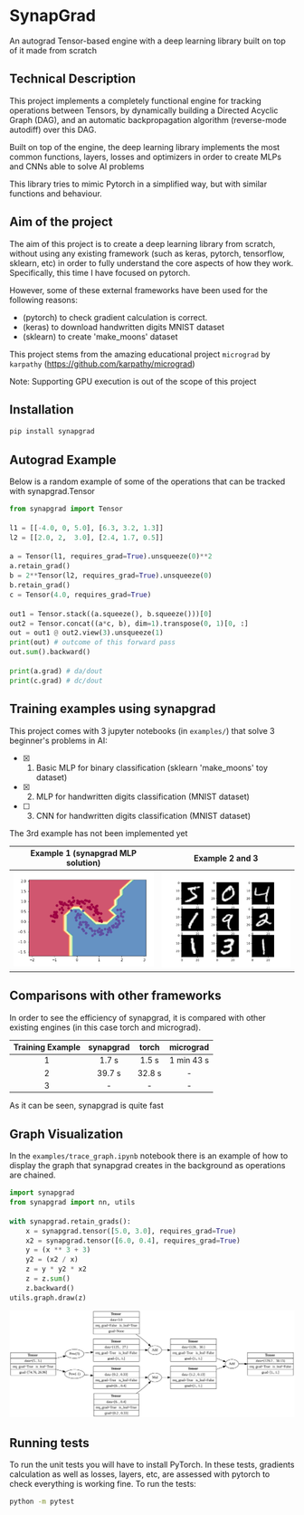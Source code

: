 #  SynapGrad

An autograd Tensor-based engine with a deep learning library built on top of it made from scratch

## Technical Description
This project implements a completely functional engine for tracking operations between Tensors, by dynamically building a Directed Acyclic Graph (DAG), and an automatic backpropagation algorithm (reverse-mode autodiff) over this DAG.

Built on top of the engine, the deep learning library implements the most common functions, layers, losses and optimizers in order to create MLPs and CNNs able to solve AI problems

This library tries to mimic Pytorch in a simplified way, but with similar functions and behaviour. 

## Aim of the project
The aim of this project is to create a deep learning library from scratch, without using any existing framework (such as keras, pytorch, tensorflow, sklearn, etc) in order to fully understand the core aspects of how they work. Specifically, this time I have focused on pytorch.

However, some of these external frameworks have been used for the following reasons:

- (pytorch) to check gradient calculation is correct.
- (keras) to download handwritten digits MNIST dataset
- (sklearn) to create 'make_moons' dataset

This project stems from the amazing educational project `micrograd` by `karpathy` (https://github.com/karpathy/micrograd)

Note: Supporting GPU execution is out of the scope of this project

## Installation
```bash
pip install synapgrad
```

## Autograd Example
Below is a random example of some of the operations that can be tracked with synapgrad.Tensor
```python
from synapgrad import Tensor

l1 = [[-4.0, 0, 5.0], [6.3, 3.2, 1.3]]
l2 = [[2.0, 2,  3.0], [2.4, 1.7, 0.5]]

a = Tensor(l1, requires_grad=True).unsqueeze(0)**2
a.retain_grad()
b = 2**Tensor(l2, requires_grad=True).unsqueeze(0)
b.retain_grad()
c = Tensor(4.0, requires_grad=True)

out1 = Tensor.stack((a.squeeze(), b.squeeze()))[0]
out2 = Tensor.concat((a*c, b), dim=1).transpose(0, 1)[0, :]
out = out1 @ out2.view(3).unsqueeze(1)
print(out) # outcome of this forward pass
out.sum().backward()

print(a.grad) # da/dout
print(c.grad) # dc/dout
```

## Training examples using synapgrad

This project comes with 3 jupyter notebooks (in `examples/`) that solve 3 beginner's problems in AI:

- [x] 1. Basic MLP for binary classification (sklearn 'make_moons' toy dataset)
- [x] 2. MLP for handwritten digits classification (MNIST dataset) 
- [ ] 3. CNN for handwritten digits classification (MNIST dataset)

The 3rd example has not been implemented yet

Example 1 (synapgrad MLP solution)     |  Example 2 and 3
:-------------------------:|:-------------------------:
![Board Image](/assets/example1.png) | ![Check Image](/assets/example23.png) 

## Comparisons with other frameworks
In order to see the efficiency of synapgrad, it is compared with other existing engines (in this case torch and micrograd).


| Training Example | synapgrad | torch | micrograd |
|     :---:        |  :---:  |  :---:  |   :---:   |  
| 1  | 1.7 s | 1.5 s | 1 min 43 s |
| 2  | 39.7 s | 32.8 s | - |
| 3  | - | - | - |

As it can be seen, synapgrad is quite fast

## Graph Visualization
In the `examples/trace_graph.ipynb` notebook there is an example of how to display the graph that synapgrad creates in the background as operations are chained.

```python
import synapgrad
from synapgrad import nn, utils

with synapgrad.retain_grads():
    x = synapgrad.tensor([5.0, 3.0], requires_grad=True)
    x2 = synapgrad.tensor([6.0, 0.4], requires_grad=True)
    y = (x ** 3 + 3) 
    y2 = (x2 / x)
    z = y * y2 * x2
    z = z.sum()
    z.backward()
utils.graph.draw(z)
```

![Board Image](/assets/graph_example.svg)

## Running tests
To run the unit tests you will have to install PyTorch. In these tests, gradients calculation as well as losses, layers, etc, are assessed with pytorch to check everything is working fine. To run the tests:
```bash
python -m pytest
```